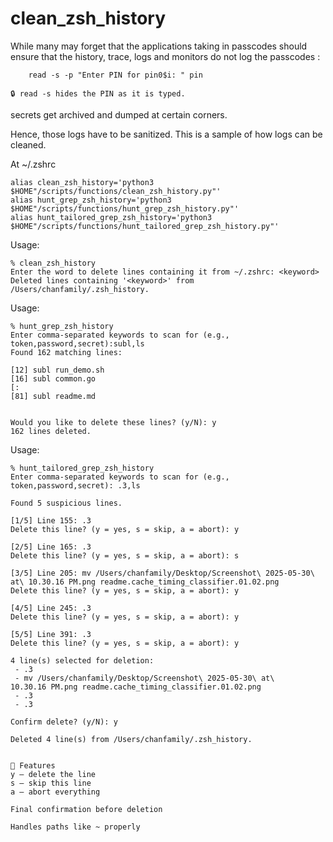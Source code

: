 # clean_zsh_history

While many may forget that the applications taking in passcodes should ensure that the history, trace, logs and monitors do not log the passcodes :
```
	read -s -p "Enter PIN for pin0$i: " pin

🔒 read -s hides the PIN as it is typed.
```

secrets get archived and dumped at certain corners. 

Hence, those logs have to be sanitized. 
This is a sample of how logs can be cleaned. 

At ~/.zshrc
```
alias clean_zsh_history='python3 $HOME"/scripts/functions/clean_zsh_history.py"'
alias hunt_grep_zsh_history='python3 $HOME"/scripts/functions/hunt_grep_zsh_history.py"'
alias hunt_tailored_grep_zsh_history='python3 $HOME"/scripts/functions/hunt_tailored_grep_zsh_history.py"'

```

Usage:
```
% clean_zsh_history
Enter the word to delete lines containing it from ~/.zshrc: <keyword>
Deleted lines containing '<keyword>' from /Users/chanfamily/.zsh_history.
```

Usage:
```
% hunt_grep_zsh_history
Enter comma-separated keywords to scan for (e.g., token,password,secret):subl,ls     
Found 162 matching lines:

[12] subl run_demo.sh
[16] subl common.go
[:
[81] subl readme.md


Would you like to delete these lines? (y/N): y
162 lines deleted.

```

Usage:
```
% hunt_tailored_grep_zsh_history
Enter comma-separated keywords to scan for (e.g., token,password,secret): .3,ls

Found 5 suspicious lines.

[1/5] Line 155: .3
Delete this line? (y = yes, s = skip, a = abort): y

[2/5] Line 165: .3
Delete this line? (y = yes, s = skip, a = abort): s

[3/5] Line 205: mv /Users/chanfamily/Desktop/Screenshot\ 2025-05-30\ at\ 10.30.16 PM.png readme.cache_timing_classifier.01.02.png
Delete this line? (y = yes, s = skip, a = abort): y

[4/5] Line 245: .3
Delete this line? (y = yes, s = skip, a = abort): y

[5/5] Line 391: .3
Delete this line? (y = yes, s = skip, a = abort): y

4 line(s) selected for deletion:
 - .3
 - mv /Users/chanfamily/Desktop/Screenshot\ 2025-05-30\ at\ 10.30.16 PM.png readme.cache_timing_classifier.01.02.png
 - .3
 - .3

Confirm delete? (y/N): y

Deleted 4 line(s) from /Users/chanfamily/.zsh_history.


🔐 Features
y — delete the line
s — skip this line
a — abort everything

Final confirmation before deletion

Handles paths like ~ properly
```
